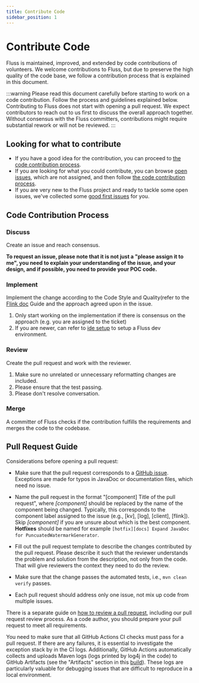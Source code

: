 ```yaml
---
title: Contribute Code
sidebar_position: 1
---
```


<!--
 Copyright (c) 2025 Alibaba Group Holding Ltd.

 Licensed under the Apache License, Version 2.0 (the "License");
 you may not use this file except in compliance with the License.
 You may obtain a copy of the License at

      http://www.apache.org/licenses/LICENSE-2.0

 Unless required by applicable law or agreed to in writing, software
 distributed under the License is distributed on an "AS IS" BASIS,
 WITHOUT WARRANTIES OR CONDITIONS OF ANY KIND, either express or implied.
 See the License for the specific language governing permissions and
 limitations under the License.
-->

# Contribute Code

Fluss is maintained, improved, and extended by code contributions of volunteers. We welcome contributions to Fluss, but due to preserve the high quality of the code base, we follow a contribution process that is explained in this document.

:::warning
Please read this document carefully before starting to work on a code contribution. Follow the process and guidelines explained below. Contributing to Fluss does not start with opening a pull request. We expect contributors to reach out to us first to discuss the overall approach together. Without consensus with the Fluss committers, contributions might require substantial rework or will not be reviewed.
:::

## Looking for what to contribute

- If you have a good idea for the contribution, you can proceed to [the code contribution process](#code-contribution-process).
- If you are looking for what you could contribute, you can browse [open issues](https://github.com/alibaba/fluss/issues), which are not assigned, and then follow [the code contribution process](#code-contribution-process).
- If you are very new to the Fluss project and ready to tackle some open issues, we've collected some [good first issues](https://github.com/alibaba/fluss/contribute) for you.


## Code Contribution Process

### Discuss

Create an issue and reach consensus.

**To request an issue, please note that it is not just a "please assign it to me", you need to explain your understanding of the issue, and your design, and if possible, you need to provide your POC code.**

### Implement

Implement the change according to the Code Style and Quality(refer to the [Flink doc](https://flink.apache.org/how-to-contribute/code-style-and-quality-preamble/) Guide and the approach agreed upon in the issue.

1. Only start working on the implementation if there is consensus on the approach (e.g. you are assigned to the ticket)
2. If you are newer, can refer to [ide setup](/community/dev/ide-setup) to setup a Fluss dev environment.

### Review
Create the pull request and work with the reviewer. 

1. Make sure no unrelated or unnecessary reformatting changes are included.
2. Please ensure that the test passing.
3. Please don't resolve conversation.

### Merge
A committer of Fluss checks if the contribution fulfills the requirements and merges the code to the codebase.

## Pull Request Guide

Considerations before opening a pull request:

- Make sure that the pull request corresponds to a [GitHub issue](https://github.com/alibaba/fluss/issues). Exceptions are made for typos in JavaDoc or documentation files, which need no issue.

- Name the pull request in the format "[component] Title of the pull request", where *[component]* should be replaced by the name of the component being changed. Typically, this corresponds to the component label assigned to the issue (e.g., [kv], [log], [client], [flink]). Skip *[component]* if you are unsure about which is the best component. **Hotfixes** should be named for example `[hotfix][docs] Expand JavaDoc for PuncuatedWatermarkGenerator`.

- Fill out the pull request template to describe the changes contributed by the pull request. Please describe it such that the reviewer understands the problem and solution from the description, not only from the code. That will give reviewers the context they need to do the review.

- Make sure that the change passes the automated tests, i.e., `mvn clean verify` passes.

- Each pull request should address only one issue, not mix up code from multiple issues.


There is a separate guide on [how to review a pull request](how-to-contribute/review-pull-requests.md), including our pull request review process. As a code author, you should prepare your pull request to meet all requirements.

You need to make sure that all GitHub Actions CI checks must pass for a pull request. If there are any failures, it is essential to investigate the exception stack by in the CI logs. Additionally, GitHub Actions automatically collects and uploads Maven logs (logs printed by log4j in the code) to GitHub Artifacts (see the "Artifacts" section in this [build](https://github.com/alibaba/fluss/actions/runs/13761957739)). These logs are particularly valuable for debugging issues that are difficult to reproduce in a local environment.



